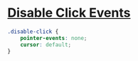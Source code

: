 [Disable Click Events](https://css-tricks.com/almanac/properties/p/pointer-events/)
===

```scss
.disable-click {
    pointer-events: none;
    cursor: default;
}
```
